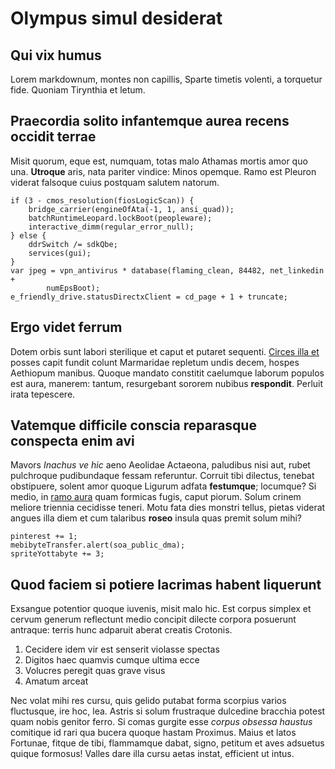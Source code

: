 # Olympus simul desiderat

## Qui vix humus

Lorem markdownum, montes non capillis, Sparte timetis volenti, a torquetur fide.
Quoniam Tirynthia et letum.

## Praecordia solito infantemque aurea recens occidit terrae

Misit quorum, eque est, numquam, totas malo Athamas mortis amor quo una.
**Utroque** aris, nata pariter vindice: Minos opemque. Ramo est Pleuron viderat
falsoque cuius postquam salutem natorum.

    if (3 - cmos_resolution(fiosLogicScan)) {
        bridge_carrier(engineOfAta(-1, 1, ansi_quad));
        batchRuntimeLeopard.lockBoot(peopleware);
        interactive_dimm(regular_error_null);
    } else {
        ddrSwitch /= sdkQbe;
        services(gui);
    }
    var jpeg = vpn_antivirus * database(flaming_clean, 84482, net_linkedin +
            numEpsBoot);
    e_friendly_drive.statusDirectxClient = cd_page + 1 + truncate;

## Ergo videt ferrum

Dotem orbis sunt labori sterilique et caput et putaret sequenti. [Circes illa
et](http://tumida.net/quos) posses capit fundit colunt Marmaridae repletum undis
decem, hospes Aethiopum manibus. Quoque mandato constitit caelumque laborum
populos est aura, manerem: tantum, resurgebant sororem nubibus **respondit**.
Perluit irata tepescere.

## Vatemque difficile conscia reparasque conspecta enim avi

Mavors *Inachus ve hic* aeno Aeolidae Actaeona, paludibus nisi aut, rubet
pulchroque pudibundaque fessam referuntur. Corruit tibi dilectus, tenebat
obstipuere, solent amor quoque Ligurum adfata **festumque**; locumque? Si medio,
in [ramo aura](http://saepe.io/sed.aspx) quam formicas fugis, caput piorum.
Solum crinem meliore triennia cecidisse teneri. Motu fata dies monstri tellus,
pietas viderat angues illa diem et cum talaribus **roseo** insula quas premit
solum mihi?

    pinterest += 1;
    mebibyteTransfer.alert(soa_public_dma);
    spriteYottabyte += 3;

## Quod faciem si potiere lacrimas habent liquerunt

Exsangue potentior quoque iuvenis, misit malo hic. Est corpus simplex et cervum
generum reflectunt medio concipit dilecte corpora posuerunt antraque: terris
hunc adparuit aberat creatis Crotonis.

1. Cecidere idem vir est senserit violasse spectas
2. Digitos haec quamvis cumque ultima ecce
3. Volucres peregit quas grave visus
4. Amatum arceat

Nec volat mihi res cursu, quis gelido putabat forma scorpius varios fluctusque,
ire hoc, lea. Astris si solum frustraque dulcedine bracchia potest quam nobis
genitor ferro. Si comas gurgite esse *corpus obsessa haustus* comitique id rari
qua bucera quoque hastam Proximus. Maius et latos Fortunae, fitque de tibi,
flammamque dabat, signo, petitum et aves adsuetus quique formosus! Valles dare
illa cursu aetas instat, efficient ut intus.
